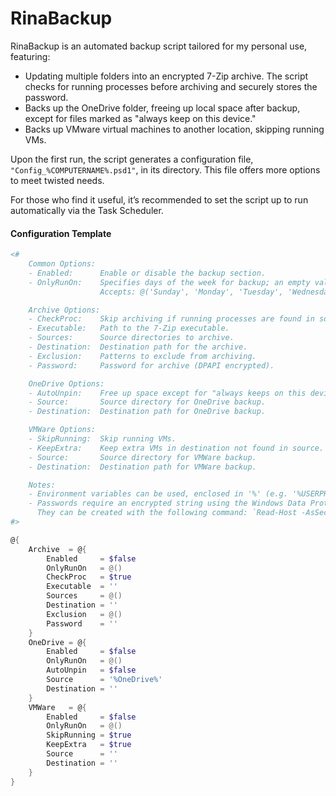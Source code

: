 # RinaBackup

RinaBackup is an automated backup script tailored for my personal use, featuring:

- Updating multiple folders into an encrypted 7-Zip archive. The script checks for running processes before archiving and securely stores the password.
- Backs up the OneDrive folder, freeing up local space after backup, except for files marked as "always keep on this device."
- Backs up VMware virtual machines to another location, skipping running VMs.

Upon the first run, the script generates a configuration file, `"Config_%COMPUTERNAME%.psd1"`, in its directory. This file offers more options to meet twisted needs.

For those who find it useful, it’s recommended to set the script up to run automatically via the Task Scheduler.

#### Configuration Template

```powershell
<#
    Common Options:
    - Enabled:      Enable or disable the backup section.
    - OnlyRunOn:    Specifies days of the week for backup; an empty value skips the check.
                    Accepts: @('Sunday', 'Monday', 'Tuesday', 'Wednesday', 'Thursday', 'Friday', 'Saturday').

    Archive Options:
    - CheckProc:    Skip archiving if running processes are found in source.
    - Executable:   Path to the 7-Zip executable.
    - Sources:      Source directories to archive.
    - Destination:  Destination path for the archive.
    - Exclusion:    Patterns to exclude from archiving.
    - Password:     Password for archive (DPAPI encrypted).

    OneDrive Options:
    - AutoUnpin:    Free up space except for "always keeps on this device" files.
    - Source:       Source directory for OneDrive backup.
    - Destination:  Destination path for OneDrive backup.

    VMWare Options:
    - SkipRunning:  Skip running VMs.
    - KeepExtra:    Keep extra VMs in destination not found in source.
    - Source:       Source directory for VMWare backup.
    - Destination:  Destination path for VMWare backup.

    Notes:
    - Environment variables can be used, enclosed in '%' (e.g. '%USERPROFILE%').
    - Passwords require an encrypted string using the Windows Data Protection API (DPAPI).
      They can be created with the following command: `Read-Host -AsSecureString | ConvertFrom-SecureString`
#>

@{
    Archive  = @{
        Enabled     = $false
        OnlyRunOn   = @()
        CheckProc   = $true
        Executable  = ''
        Sources     = @()
        Destination = ''
        Exclusion   = @()
        Password    = ''
    }
    OneDrive = @{
        Enabled     = $false
        OnlyRunOn   = @()
        AutoUnpin   = $false
        Source      = '%OneDrive%'
        Destination = ''
    }
    VMWare   = @{
        Enabled     = $false
        OnlyRunOn   = @()
        SkipRunning = $true
        KeepExtra   = $true
        Source      = ''
        Destination = ''
    }
}
```

